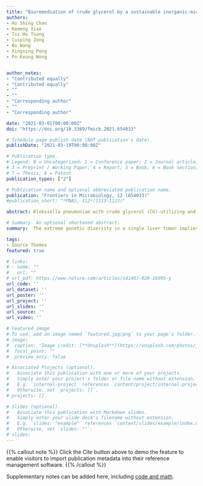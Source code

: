 ```yaml
---
title: "Bioremediation of crude glycerol by a sustainable inorganic-microbe hybrid system"
authors:
- Ho Shing Chan
- Kemeng Xiao
- Tsz Ho Tsang
- Cuiping Zeng
- Bo Wang
- Xingxing Peng
- Po Keung Wong


author_notes:
- "Contributed equally"
- "Contributed equally"
- ""
- ""
- "Corresponding author"
- ""
- "Corresponding author"

date: "2021-03-01T00:00:00Z"
doi: "https://doi.org/10.3389/fmicb.2021.654033"

# Schedule page publish date (NOT publication's date).
publishDate: "2021-03-19T00:00:00Z"

# Publication type.
# Legend: 0 = Uncategorized; 1 = Conference paper; 2 = Journal article;
# 3 = Preprint / Working Paper; 4 = Report; 5 = Book; 6 = Book section;
# 7 = Thesis; 8 = Patent
publication_types: ["2"]

# Publication name and optional abbreviated publication name.
publication: "Frontiers in Microbiology, 12 (654033)"
#publication_short: "*PNAS, 112*(1113–1122)"

abstract: Klebsiella pneumoniae with crude glycerol (CG)-utilizing and hydrogen (H2)-producing abilities was successfully isolated from return activated sludge from Shatin Sewage Treatment Works. The H2 production strategy used in this study was optimized with CG concentrations and 1,020 mol of H2 was generated in 3 h. An inorganic-microbe hybrid system was constructed with metal-free hydrothermal carbonation carbon (HTCC) microspheres to enhance the H2 production under visible light (VL) irradiation. Under optimized VL intensity and HTCC concentration, an elevation of 35.3% in H2 production can be obtained. Electron scavenger study revealed that the photogenerated electrons (e-) from HTCC contributed to the additional H2 production. The variation in intercellular intermediates, enzymatic activity and reducing equivalents also suggested that the photogenerated e- interacted with K. pneumoniae cells to direct the metabolic flux towards H2 production. This study demonstrated the feasibility of using an inorganic-microbe hybrid system as a waste-to-energy technology.

# Summary. An optional shortened abstract.
summary:  The extreme genetic diversity in a single liver tumor implies clonal evolution under the non-Darwinian mode.

tags:
- Source Themes
featured: true

# links:
# - name: ""
#   url: ""
# url_pdf: https://www.nature.com/articles/s41467-020-16995-y
url_code: ''
url_dataset: ''
url_poster: ''
url_project: ''
url_slides: ''
url_source: ''
url_video: ''

# Featured image
# To use, add an image named `featured.jpg/png` to your page's folder. 
# image:
#  caption: 'Image credit: [**Unsplash**](https://unsplash.com/photos/jdD8gXaTZsc)'
#  focal_point: ""
#  preview_only: false

# Associated Projects (optional).
#   Associate this publication with one or more of your projects.
#   Simply enter your project's folder or file name without extension.
#   E.g. `internal-project` references `content/project/internal-project/index.md`.
#   Otherwise, set `projects: []`.
# projects: []

# Slides (optional).
#   Associate this publication with Markdown slides.
#   Simply enter your slide deck's filename without extension.
#   E.g. `slides: "example"` references `content/slides/example/index.md`.
#   Otherwise, set `slides: ""`.
# slides:
---
```


{{% callout note %}}
Click the *Cite* button above to demo the feature to enable visitors to import publication metadata into their reference management software.
{{% /callout %}}

Supplementary notes can be added here, including [code and math](https://sourcethemes.com/academic/docs/writing-markdown-latex/).
